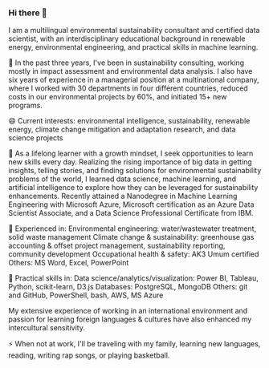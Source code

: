 ### Hi there 👋

<!--
**eparamasari/eparamasari** is a ✨ _special_ ✨ repository because its `README.md` (this file) appears on your GitHub profile.

Here are some ideas to get you started:

- 🔭 I’m currently working on ...
- 🌱 I’m currently learning ...
- 👯 I’m looking to collaborate on ...
- 🤔 I’m looking for help with ...
- 💬 Ask me about ...
- 📫 How to reach me: ...
- 😄 Pronouns: ...
- ⚡ Fun fact: ...
-->

I am a multilingual environmental sustainability consultant and certified data scientist, with an interdisciplinary educational background in renewable energy, environmental engineering, and practical skills in machine learning.

🔭 In the past three years, I've been in sustainability consulting, working mostly in impact assessment and environmental data analysis. I also have six years of experience in a managerial position at a multinational company, where I worked with 30 departments in four different countries, reduced costs in our environmental projects by 60%, and initiated 15+ new programs.

😄 Current interests: environmental intelligence, sustainability, renewable energy, climate change mitigation and adaptation research, and data science projects

🌱 As a lifelong learner with a growth mindset, I seek opportunities to learn new skills every day. Realizing the rising importance of big data in getting insights, telling stories, and finding solutions for environmental sustainability problems of the world, I learned data science, machine learning, and artificial intelligence to explore how they can be leveraged for sustainability enhancements. Recently attained a Nanodegree in Machine Learning Engineering with Microsoft Azure, Microsoft certification as an Azure Data Scientist Associate, and a Data Science Professional Certificate from IBM.

💬 Experienced in:
Environmental engineering: water/wastewater treatment, solid waste management
Climate change & sustainability: greenhouse gas accounting & offset project management, sustainability reporting, community development
Occupational health & safety: AK3 Umum certified
Others: MS Word, Excel, PowerPoint

💬 Practical skills in:
Data science/analytics/visualization: Power BI, Tableau, Python, scikit-learn, D3.js
Databases: PostgreSQL, MongoDB
Others: git and GitHub, PowerShell, bash, AWS, MS Azure

My extensive experience of working in an international environment and passion for learning foreign languages & cultures have also enhanced my intercultural sensitivity.

⚡ When not at work, I'll be traveling with my family, learning new languages, reading, writing rap songs, or playing basketball.
